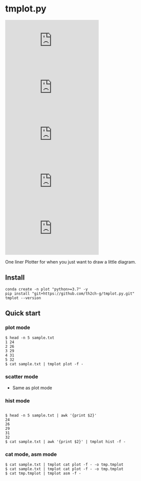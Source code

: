# tmplot.py
![last-commit](https://img.shields.io/github/last-commit/th2ch-g/tmplot.py)
![license](https://img.shields.io/github/license/th2ch-g/tmplot.py)
![language](https://img.shields.io/github/languages/top/th2ch-g/tmplot.py)
![repo-size](https://img.shields.io/github/repo-size/th2ch-g/tmplot.py)
![stars](https://img.shields.io/github/stars/th2ch-g/tmplot.py)

One liner Plotter for when you just want to draw a little diagram.


## Install
~~~shell
conda create -n plot "python>=3.7" -y
pip install "git+https://github.com/th2ch-g/tmplot.py.git"
tmplot --version
~~~

## Quick start
### plot mode
~~~shell
$ head -n 5 sample.txt
1 24
2 26
3 29
4 31
5 32
$ cat sample.txt | tmplot plot -f -
~~~

### scatter mode
- Same as plot mode


### hist mode
~~~shell

$ head -n 5 sample.txt | awk '{print $2}'
24
26
29
31
32
$ cat sample.txt | awk '{print $2}' | tmplot hist -f -
~~~

### cat mode, asm mode
~~~shell
$ cat sample.txt | tmplot cat plot -f - -o tmp.tmplot
$ cat sample.txt | tmplot cat plot -f - -o tmp.tmplot
$ cat tmp.tmplot | tmplot asm -f -
~~~

